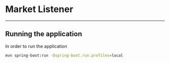# Market Listener

___

## Running the application

In order to run the application

```bash
mvn spring-boot:run -Dspring-boot.run.profiles=local
```